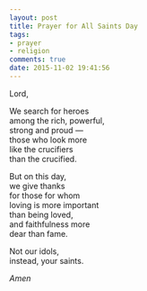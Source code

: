 ```yaml
---
layout: post
title: Prayer for All Saints Day
tags:
- prayer
- religion 
comments: true
date: 2015-11-02 19:41:56
---
```


Lord, 

We search for heroes   
among the rich, powerful,   
strong and proud —   
those who look more   
like the crucifiers   
than the crucified. 

But on this day,  
we give thanks   
for those for whom   
loving is more important  
than being loved,   
and faithfulness more   
dear than fame. 

Not our idols,   
instead, your saints. 

*Amen*
